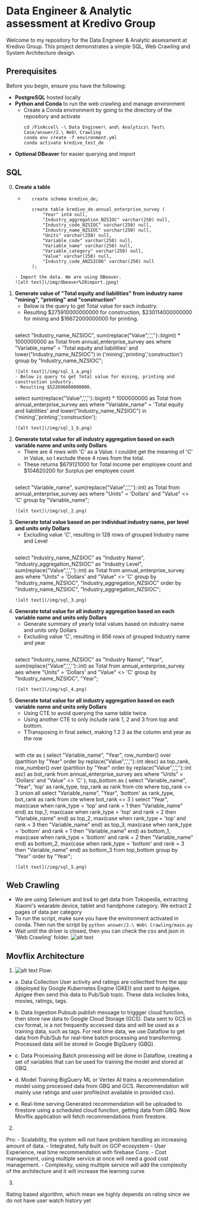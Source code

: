 # Data Engineer & Analytic assessment at Kredivo Group

Welcome to my repository for the Data Engineer & Analytic assessment at Kredivo Group. This project demonstrates a simple SQL, Web Crawling and System Architecture design.

## Prerequisites

Before you begin, ensure you have the following:

- **PostgreSQL** hosted locally
- **Python and Conda** to run the web crawling and manage environment
  - Create a Conda environment by going to the directory of the repository and activate
    ```
    cd /FinAccel\ -\ Data Engineer\ and\ Analytics\ Test\ Case/answer/2.\ Web\ Crawling
    conda env create -f environment.yml
    conda activate kredive_test_de
    ```
- **Optional DBeaver** for easier querying and import

## SQL
0. **Create a table**
   - ```
        create schema kredivo_de;

        create table kredivo_de.annual_enterprise_survey (
            "Year" int4 null,
            "Industry_aggregation_NZSIOC" varchar(250) null,
            "Industry_code_NZSIOC" varchar(250) null,
            "Industry_name_NZSIOC" varchar(250) null,
            "Units" varchar(250) null,
            "Variable_code" varchar(250) null,
            "Variable_name" varchar(250) null,
            "Variable_category" varchar(250) null,
            "Value" varchar(250) null,
            "Industry_code_ANZSIC06" varchar(250) null
        );
    ```
   - Import the data. We are using DBeaver.
   ![alt text](/img/dbeaver%20import.jpeg)

1. **Generate value of "Total equity and liabilities" from industry name "mining", "printing" and "construction"**
   - Below is the query to get Total value for each industry. 
   - Resulting $275910000000000 for construction, $230114000000000 for mining and $16672000000000 for printing.
     ```
    select "Industry_name_NZSIOC", sum(replace("Value",',','')::bigint)  * 1000000000 as Total
    from annual_enterprise_survey aes 
    where "Variable_name" = 'Total equity and liabilities'
        and lower("Industry_name_NZSIOC") in ('mining','printing','construction')
    group by "Industry_name_NZSIOC";
     ```
     ![alt text](/img/sql_1_a.png)
   - Below is query to get Total value for mining, printing and construction industry. 
   - Resulting $522696000000000.
     ```
    select sum(replace("Value",',','')::bigint)  * 1000000000 as Total
    from annual_enterprise_survey aes 
    where "Variable_name" = 'Total equity and liabilities'
        and lower("Industry_name_NZSIOC") in ('mining','printing','construction');
     ```
     ![alt text](/img/sql_1_b.png)

2. **Generate total value for all industry aggregation based on each variable name and units only Dollars**
   - There are 4 rows with 'C' as a Value. I couldnt get the meaning of 'C' in Value, so I exclude these 4 rows from the total. 
   - These returns $679121000 for Total income per employee count and $104620200 for Surplus per employee count
     ```
    select "Variable_name", sum(replace("Value",',','')::int) as Total
    from annual_enterprise_survey aes 
    where "Units" = 'Dollars'
        and "Value" <> 'C'
    group by "Variable_name";
     ```
     ![alt text](/img/sql_2.png)

3. **Generate total value based on per individual industry name, per level and units only Dollars**
   - Excluding value 'C', resulting in 128 rows of grouped Industry name and Level
     ```
    select "Industry_name_NZSIOC" as "Industry Name", "Industry_aggregation_NZSIOC" as "Industry Level", sum(replace("Value",',','')::int) as Total
    from annual_enterprise_survey aes 
    where "Units" = 'Dollars'
        and "Value" <> 'C'
    group by "Industry_name_NZSIOC", "Industry_aggregation_NZSIOC"
    order by "Industry_name_NZSIOC", "Industry_aggregation_NZSIOC";
     ```
     ![alt text](/img/sql_3.png)

4. **Generate total value for all industry aggregation based on each variable name and units only Dollars**
   - Generate summary of yearly total values based on industry name and units only Dollars
   - Excluding value 'C', resulting in 856 rows of grouped Industry name and year
     ```
    select "Industry_name_NZSIOC" as "Industry Name", "Year", sum(replace("Value",',','')::int) as Total
    from annual_enterprise_survey aes 
    where "Units" = 'Dollars'
        and "Value" <> 'C'
    group by "Industry_name_NZSIOC", "Year";
     ```
     ![alt text](/img/sql_4.png)

5. **Generate total value for all industry aggregation based on each variable name and units only Dollars**
   - Using CTE to avoid querying the same table twice.
   - Using another CTE to only include rank 1, 2 and 3 from top and bottom.
   - TTransposing in final select, making 1 2 3 as the column and year as the row
     ```
    with cte as (
    select 
        "Variable_name", 
        "Year",
        row_number() over (partition by "Year" order by replace("Value",',','')::int desc) as top_rank,
        row_number() over (partition by "Year" order by replace("Value",',','')::int asc) as bot_rank
    from annual_enterprise_survey aes 
    where "Units" = 'Dollars'
        and "Value" <> 'C'
    ),
    top_bottom as (
    select 
        "Variable_name", 
        "Year",
        'top' as rank_type,
        top_rank as rank
    from cte
    where top_rank <= 3
    union all
    select 
        "Variable_name", 
        "Year",
        'bottom' as rank_type,
        bot_rank as rank
    from cte
    where bot_rank <= 3
    )
    select 
    "Year",
    max(case when rank_type = 'top' and rank = 1 then "Variable_name" end) as top_1,
    max(case when rank_type = 'top' and rank = 2 then "Variable_name" end) as top_2,
    max(case when rank_type = 'top' and rank = 3 then "Variable_name" end) as top_3,
    max(case when rank_type = 'bottom' and rank = 1 then "Variable_name" end) as bottom_1,
    max(case when rank_type = 'bottom' and rank = 2 then "Variable_name" end) as bottom_2,
    max(case when rank_type = 'bottom' and rank = 3 then "Variable_name" end) as bottom_3
    from top_bottom
    group by 
    "Year"
    order by 
    "Year";
     ```
     ![alt text](/img/sql_5.png)

## Web Crawling
   - We are using Selenium and bs4 to get data from Tokopedia, extracting Xiaomi's wearable device, tablet and handphone category. We extract 2 pages of data per category
   - To run the script, make sure you have the environment activated in conda. Then run the script by
    ```python answer/2.\ Web\ Crawling/main.py```
   - Wait until the driver is closed, then you can check the csv and json in 'Web Crawling' folder.
    ![alt text](/img/tokped.png)
  
## Movflix Architecture
   1. ![alt text](/img/Movflix_Architecture.png)
   Flow:

   - a. Data Collection
   User activity and ratings are collectted from the app (deployed by Google Kubernetes Engine (GKE)) and sent to Apigee. 
   Apigee then send this data to Pub/Sub topic. These data includes links, movies, ratings, tags.

   - b. Data Ingestion
   Pubsub publish message to triggger cloud function, then store raw data to Google Cloud Storage (GCS). 
   Data sent to GCS in csv format, is a not frequently accessed data and will be used as a training data, such as tags.
   For real time data, we use Dataflow to get data from Pub/Sub for real-time batch processing and transforming. 
   Processed data will be stored in Google BigQuery (GBQ).

   - c. Data Processing
   Batch processing will be done in Dataflow, creating a set of variables that can be used for training the model and stored at GBQ.

   - d. Model Training
   BigQuery ML or Vertex AI trains a recommendation model using processed data from GBQ and GCS. 
   Recommendation will mainly use ratings and user profile(not available in provided csv).

   - e. Real-time serving 
   Generated recommendation will be uploaded to firestore using a scheduled cloud function, getting data from GBQ.
   Now Movflix application will fetch recommendations from firestore.

   2.
   Pro: 
       - Scalability, the system will not have problem handling an increasing amount of data.
       - Integrated, fully built on GCP ecosystem
       - User Experience, real time recommendation with firebase
   Cons: 
       - Cost management, using multiple service at once will need a good cost management.
       - Complexity, using multiple service will add the complexity of the architecture and it will increase the learning curve

   3. 
   Rating based algorithm, which mean we highly depends on rating since we do not have user watch history yet